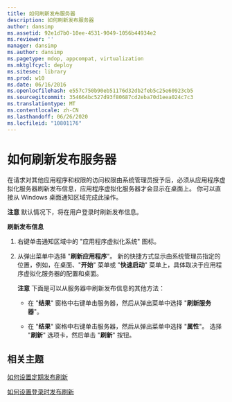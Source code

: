 ```yaml
---
title: 如何刷新发布服务器
description: 如何刷新发布服务器
author: dansimp
ms.assetid: 92e1d7b0-10ee-4531-9049-1056b44934e2
ms.reviewer: ''
manager: dansimp
ms.author: dansimp
ms.pagetype: mdop, appcompat, virtualization
ms.mktglfcycl: deploy
ms.sitesec: library
ms.prod: w10
ms.date: 06/16/2016
ms.openlocfilehash: e557c750b90eb51176d32db2feb5c25e60923cb5
ms.sourcegitcommit: 354664bc527d93f80687cd2eba70d1eea024c7c3
ms.translationtype: MT
ms.contentlocale: zh-CN
ms.lasthandoff: 06/26/2020
ms.locfileid: "10801176"
---
```

# 如何刷新发布服务器


在请求对其他应用程序和权限的访问权限由系统管理员授予后，必须从应用程序虚拟化服务器刷新发布信息，应用程序虚拟化服务器才会显示在桌面上。 你可以直接从 Windows 桌面通知区域完成此操作。

**注意** 默认情况下，将在用户登录时刷新发布信息。

 

**刷新发布信息**

1.  右键单击通知区域中的 "应用程序虚拟化系统" 图标。

2.  从弹出菜单中选择 "**刷新应用程序**"。 新的快捷方式显示由系统管理员指定的位置，例如，在桌面、"**开始**" 菜单或 "**快速启动**" 菜单上，具体取决于应用程序虚拟化服务器的配置和桌面。

    **注意** 下面是可以从服务器中刷新发布信息的其他方法：

    -   在 "**结果**" 窗格中右键单击服务器，然后从弹出菜单中选择 "**刷新服务器**"。

    -   在 "**结果**" 窗格中右键单击服务器，然后从弹出菜单中选择 "**属性**"。 选择 "**刷新**" 选项卡，然后单击 "**刷新**" 按钮。

     

## 相关主题


[如何设置定期发布刷新](how-to-set-up-periodic-publishing-refresh.md)

[如何设置登录时发布刷新](how-to-set-up-publishing-refresh-on-login.md)

 

 





